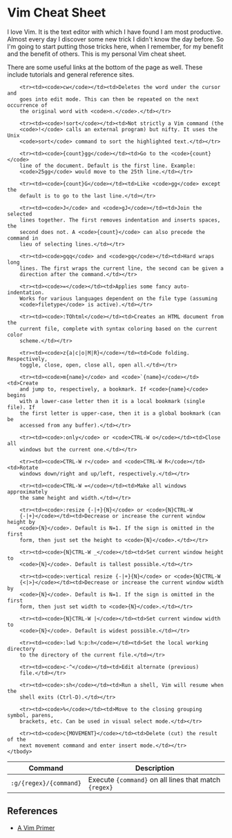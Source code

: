 # Vim Cheat Sheet

I love Vim. It is the text editor with which I have found I am most productive.
Almost every day I discover some new trick I didn't know the day before. So I'm
going to start putting those tricks here, when I remember, for my benefit and
the benefit of others. This is my personal Vim cheat sheet.

There are some useful links at the bottom of the page as well. These include
tutorials and general reference sites.

<table>
    <thead>
        <tr><th>Command</th><th>Description</th></tr>
    </thead>
    <tbody>
        <tr><td><code>:g/{regex}/{command}</code></td><td>Execute
        <code>{command}</code> on all lines that match
        <code>{regex}</code></td></tr>

        <tr><td><code>cw</code></td><td>Deletes the word under the cursor and
        goes into edit mode. This can then be repeated on the next occurrence of
        the original word with <code>n.</code>.</td></tr>

        <tr><td><code>!sort</code></td><td>Not strictly a Vim command (the 
        <code>!</code> calls an external program) but nifty. It uses the Unix 
        <code>sort</code> command to sort the highlighted text.</td></tr>

        <tr><td><code>{count}gg</code></td><td>Go to the <code>{count}</code>
        line of the document. Default is the first line. Example:
        <code>25gg</code> would move to the 25th line.</td></tr>

        <tr><td><code>{count}G</code></td><td>Like <code>gg</code> except the
        default is to go to the last line.</td></tr>
        
        <tr><td><code>J</code> and <code>gJ</code></td><td>Join the selected
        lines together. The first removes indentation and inserts spaces, the
        second does not. A <code>{count}</code> can also precede the command in
        lieu of selecting lines.</td></tr>

        <tr><td><code>gqq</code> and <code>gq</code></td><td>Hard wraps long
        lines. The first wraps the current line, the second can be given a
        direction after the command.</td></tr>

        <tr><td><code>=</code></td><td>Applies some fancy auto-indentation.
        Works for various languages dependent on the file type (assuming
        <code>filetype</code> is active).</td></tr>

        <tr><td><code>:TOhtml</code></td><td>Creates an HTML document from the
        current file, complete with syntax coloring based on the current color
        scheme.</td></tr>

        <tr><td><code>z{a|c|o|M|R}</code></td><td>Code folding. Respectively,
        toggle, close, open, close all, open all.</td></tr>

        <tr><td><code>m{name}</code> and <code>`{name}</code></td><td>Create
        and jump to, respectively, a bookmark. If <code>{name}</code> begins
        with a lower-case letter then it is a local bookmark (single file). If
        the first letter is upper-case, then it is a global bookmark (can be
        accessed from any buffer).</td></tr>

        <tr><td><code>:only</code> or <code>CTRL-W o</code></td><td>Close all
        windows but the current one.</td></tr>

        <tr><td><code>CTRL-W r</code> and <code>CTRL-W R</code></td><td>Rotate
        windows down/right and up/left, respectively.</td></tr>

        <tr><td><code>CTRL-W =</code></td><td>Make all windows approximately
        the same height and width.</td></tr>

        <tr><td><code>:resize {-|+}{N}</code> or <code>{N}CTRL-W
        {-|+}</code></td><td>Decrease or increase the current window height by
        <code>{N}</code>. Default is N=1. If the sign is omitted in the first
        form, then just set the height to <code>{N}</code>.</td></tr>

        <tr><td><code>{N}CTRL-W _</code></td><td>Set current window height to
        <code>{N}</code>. Default is tallest possible.</td></tr>

        <tr><td><code>:vertical resize {-|+}{N}</code> or <code>{N}CTRL-W
        {<|>}</code></td><td>Decrease or increase the current window width by
        <code>{N}</code>. Default is N=1. If the sign is omitted in the first
        form, then just set width to <code>{N}</code>.</td></tr>

        <tr><td><code>{N}CTRL-W |</code></td><td>Set current window width to
        <code>{N}</code>. Default is widest possible.</td></tr>

        <tr><td><code>:lwd %:p:h</code></td><td>Set the local working directory
        to the directory of the current file.</td></tr>

        <tr><td><code>c-^</code></td><td>Edit alternate (previous)
        file.</td></tr>

        <tr><td><code>:sh</code></td><td>Run a shell, Vim will resume when the
        shell exits (Ctrl-D).</td></tr>

        <tr><td><code>%</code></td><td>Move to the closing grouping symbol, parens,
        brackets, etc. Can be used in visual select mode.</td></tr>

        <tr><td><code>c{MOVEMENT}</code></td><td>Delete (cut) the result of the
        next movement command and enter insert mode.</td></tr>
    </tbody>
</table>

## References

  * [A Vim Primer](http://danielmiessler.com/study/vim/)
